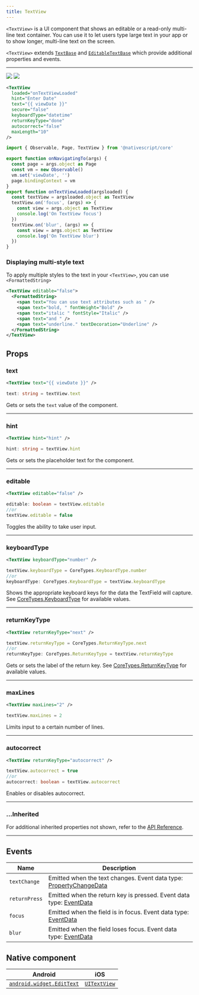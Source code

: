 ```yaml
---
title: TextView
---
```


`<TextView>` is a UI component that shows an editable or a read-only multi-line text container. You can use it to let users type large text in your app or to show longer, multi-line text on the screen.

`<TextView>` extends [`TextBase`](https://docs.nativescript.org/api-reference/classes/textbase) and [`EditableTextBase`](https://docs.nativescript.org/api-reference/classes/editabletextbase) which provide additional properties and events.

---

<DeviceFrame type="ios">
<img  src="https://raw.githubusercontent.com/nativescript-vue/nativescript-vue-ui-tests/master/screenshots/ios-simulator103iPhone6/TextView.png"/>
</DeviceFrame>
<DeviceFrame type="android">
<img src="https://raw.githubusercontent.com/nativescript-vue/nativescript-vue-ui-tests/master/screenshots/android23/TextView.png" />
</DeviceFrame>

<!-- /// flavor plain -->

```xml
<TextView
  loaded="onTextViewLoaded"
  hint="Enter Date"
  text="{{ viewDate }}"
  secure="false"
  keyboardType="datetime"
  returnKeyType="done"
  autocorrect="false"
  maxLength="10"
/>
```

```ts
import { Observable, Page, TextView } from '@nativescript/core'

export function onNavigatingTo(args) {
  const page = args.object as Page
  const vm = new Observable()
  vm.set('viewDate', '')
  page.bindingContext = vm
}
export function onTextViewLoaded(argsloaded) {
  const textView = argsloaded.object as TextView
  textView.on('focus', (args) => {
    const view = args.object as TextView
    console.log('On TextView focus')
  })
  textView.on('blur', (args) => {
    const view = args.object as TextView
    console.log('On TextView blur')
  })
}
```

<!-- ///

/// flavor angular

```xml
<TextView hint="Enter some text..." [text]="tvtext" (textChange)="onTextChange($event)">
</TextView>
```

```ts
import { Component } from '@angular/core'
import { EventData, TextView } from '@nativescript/core'

@Component({
  moduleId: module.id,
  templateUrl: './usage.component.html'
})
export class UsageComponent {
  tvtext = ''

  onTextChange(args: EventData) {
    const tv = args.object as TextView
    console.log(tv.text)
  }
}
```

///

/// flavor vue

```xml
<TextView text="Multi\nLine\nText" />
```

`<TextView>` provides two-way data binding using `v-model`.

```xml
<TextView v-model="textViewValue" />
```

///

/// flavor svelte

```xml
<textView text="Multi\nLine\nText" />
```

`<textView>` provides two-way data binding using `bind`.

```xml
<textView bind:text="{textViewValue}" />
```

///

/// flavor react

```tsx
<textView text={'Multi\nLine\nText'} />
```

/// -->

### Displaying multi-style text

To apply multiple styles to the text in your `<TextView>`, you can use `<FormattedString>`

<!-- /// flavor vue

```xml
<TextView editable="false">
  <FormattedString>
    <span text="You can use text attributes such as " />
    <span text="bold, " fontWeight="Bold" />
    <span text="italic " fontStyle="Italic" />
    <span text="and " />
    <span text="underline." textDecoration="Underline" />
  </FormattedString>
</TextView>
```

///

/// flavor svelte

```tsx
<textView editable="{false}">
  <formattedString>
    <span text="You can use text attributes such as " />
    <span text="bold, " fontWeight="Bold" />
    <span text="italic " fontStyle="Italic" />
    <span text="and " />
    <span text="underline." textDecoration="Underline" />
  </formattedString>
</textView>
```

///

/// flavor plain -->

```xml
<TextView editable="false">
  <FormattedString>
    <span text="You can use text attributes such as " />
    <span text="bold, " fontWeight="Bold" />
    <span text="italic " fontStyle="Italic" />
    <span text="and " />
    <span text="underline." textDecoration="Underline" />
  </FormattedString>
</TextView>
```

<!-- ///

/// flavor angular

```xml
<TextView editable="false">
  <FormattedString>
    <span text="You can use text attributes such as "></span>
    <span text="bold, " fontWeight="Bold"></span>
    <span text="italic " fontStyle="Italic"></span>
    <span text="and "></span>
    <span text="underline." textDecoration="Underline"></span>
  </FormattedString>
</TextView>
```

 ///

/// flavor react

```tsx
<textView editable={false}>
  <formattedString>
    <span text="You can use text attributes such as " />
    <span text="bold, " fontWeight="bold" />
    <span text="italic " fontStyle="italic" />
    <span text="and " />
    <span text="underline." textDecoration="underline" />
     To set text on the <span> element, please do use the `text` prop; it can't safely take text nodes as children!
  </formattedString>
</textView>
```

/// -->

## Props

### text

```xml
<TextView text="{{ viewDate }}" />
```

```ts
text: string = textView.text
```

Gets or sets the `text` value of the component.

---

### hint

```xml
<TextView hint="hint" />
```

```ts
hint: string = textView.hint
```

Gets or sets the placeholder text for the component.

---

### editable

```xml
<TextView editable="false" />
```

```ts
editable: boolean = textView.editable
//or
textView.editable = false
```

Toggles the ability to take user input.

---

### keyboardType

```xml
<TextView keyboardType="number" />
```

```ts
textView.keyboardType = CoreTypes.KeyboardType.number
//or
keyboardType: CoreTypes.KeyboardType = textView.keyboardType
```

Shows the appropriate keyboard keys for the data the TextField will capture. See [CoreTypes.KeyboardType](https://docs.nativescript.org/api-reference/modules/coretypes.keyboardtype) for available values.

---

### returnKeyType

```xml
<TextView returnKeyType="next" />
```

```ts
textView.returnKeyType = CoreTypes.ReturnKeyType.next
//or
returnKeyType: CoreTypes.ReturnKeyType = textView.returnKeyType
```

Gets or sets the label of the return key. See [CoreTypes.ReturnKeyType](https://docs.nativescript.org/api-reference/modules/coretypes.returnkeytype) for available values.

---

### maxLines

```xml
<TextView maxLines="2" />
```

```ts
textView.maxLines = 2
```

Limits input to a certain number of lines.

---

### autocorrect

```xml
<TextView returnKeyType="autocorrect" />
```

```ts
textView.autocorrect = true
//or
autocorrect: boolean = textView.autocorrect
```

Enables or disables autocorrect.

---

### ...Inherited

For additional inherited properties not shown, refer to the [API Reference](https://docs.nativescript.org/api-reference/classes/textview).

---

## Events

| Name          | Description                                                                                                                                     |
| ------------- | ----------------------------------------------------------------------------------------------------------------------------------------------- |
| `textChange`  | Emitted when the text changes. Event data type: [PropertyChangeData](https://docs.nativescript.org/api-reference/interfaces/propertychangedata) |
| `returnPress` | Emitted when the return key is pressed. Event data type: [EventData](https://docs.nativescript.org/api-reference/interfaces/eventdata)          |
| `focus`       | Emitted when the field is in focus. Event data type: [EventData](https://docs.nativescript.org/api-reference/interfaces/eventdata)              |
| `blur`        | Emitted when the field loses focus. Event data type: [EventData](https://docs.nativescript.org/api-reference/interfaces/eventdata)              |

## Native component

| Android                                                                                           | iOS                                                                        |
| ------------------------------------------------------------------------------------------------- | -------------------------------------------------------------------------- |
| [`android.widget.EditText`](https://developer.android.com/reference/android/widget/EditText.html) | [`UITextView`](https://developer.apple.com/documentation/uikit/uitextview) |

